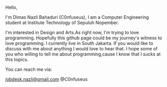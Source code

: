 Hello,

I'm Dimas Nazli Bahaduri (C0nfuseus), I am a Computer Engineering student at Institute Technology of Sepuluh Nopember.

I'm interested in Design and Arts.As right now, I'm trying to love programming. Hopefully this github page could be my journey's witness to love programming. I currently live in South Jakarta. If you would like to discuss with me about anything I would love to hear that. I hope some of you who willing to tell me about programming,cause I know that I sucks at this topics.

You can reach me via:

jobdesk.nazli@gmail.com
@C0nfuseus
